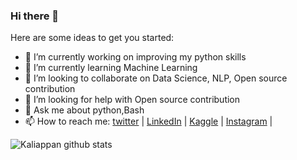 ### Hi there 👋

<!--
**kaliappan01/kaliappan01** is a ✨ _special_ ✨ repository because its `README.md` (this file) appears on your GitHub profile.
-->
Here are some ideas to get you started:

- 🔭 I’m currently working on improving my python skills
- 🌱 I’m currently learning Machine Learning
- 👯 I’m looking to collaborate on Data Science, NLP, Open source contribution
- 🤔 I’m looking for help with Open source contribution
- 💬 Ask me about python,Bash
- 📫 How to reach me: [twitter](https://twitter.com/kaliappan01) | [LinkedIn](https://www.linkedin.com/in/kaliappan-yadav-85aa77200/) | [Kaggle](https://www.kaggle.com/kaliappanyadav) | [Instagram](https://www.instagram.com/kaliappan_y/) | 


![Kaliappan github stats](https://github-readme-stats.vercel.app/api?username=kaliappan01&show_icons=true&hide_border=true)
